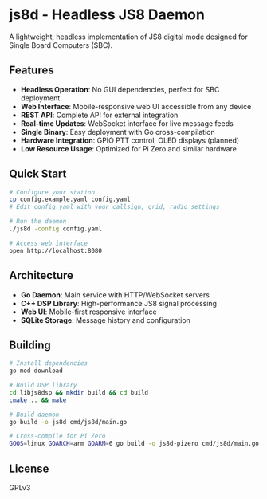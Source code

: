 # js8d - Headless JS8 Daemon

A lightweight, headless implementation of JS8 digital mode designed for Single Board Computers (SBC).

## Features

- **Headless Operation**: No GUI dependencies, perfect for SBC deployment
- **Web Interface**: Mobile-responsive web UI accessible from any device
- **REST API**: Complete API for external integration
- **Real-time Updates**: WebSocket interface for live message feeds
- **Single Binary**: Easy deployment with Go cross-compilation
- **Hardware Integration**: GPIO PTT control, OLED displays (planned)
- **Low Resource Usage**: Optimized for Pi Zero and similar hardware

## Quick Start

```bash
# Configure your station
cp config.example.yaml config.yaml
# Edit config.yaml with your callsign, grid, radio settings

# Run the daemon
./js8d -config config.yaml

# Access web interface
open http://localhost:8080
```

## Architecture

- **Go Daemon**: Main service with HTTP/WebSocket servers
- **C++ DSP Library**: High-performance JS8 signal processing
- **Web UI**: Mobile-first responsive interface
- **SQLite Storage**: Message history and configuration

## Building

```bash
# Install dependencies
go mod download

# Build DSP library
cd libjs8dsp && mkdir build && cd build
cmake .. && make

# Build daemon
go build -o js8d cmd/js8d/main.go

# Cross-compile for Pi Zero
GOOS=linux GOARCH=arm GOARM=6 go build -o js8d-pizero cmd/js8d/main.go
```

## License

GPLv3